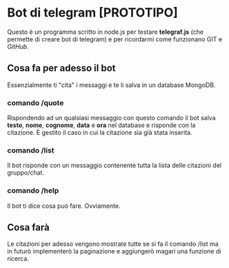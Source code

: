 # Bot di telegram [PROTOTIPO]

Questo è un programma scritto in node.js per testare **telegraf.js** (che permette di creare 
bot di telegram) e per ricordarmi come funzionano GIT e *GitHub*.  

## Cosa fa per adesso il bot

Essenzialmente ti "cita" i messaggi e te li salva in un database MongoDB.

### comando /quote

Rispondendo ad un qualsiasi messaggio con questo comando
il bot salva **testo**, **nome**, **cognome**, **data** e **ora** nel database e
risponde con la citazione. È gestito il caso in cui la citazione sia già stata inserita.

### comando /list

Il bot risponde con un messaggio contenente tutta la lista delle citazioni
del gruppo/chat.

### comando /help

Il bot ti dice cosa può fare. Ovviamente.

## Cosa farà

Le citazioni per adesso vengono mostrate tutte se si fa il comando /list
ma in futurò implementerò la paginazione e aggiungerò magari una funzione
di ricerca.
